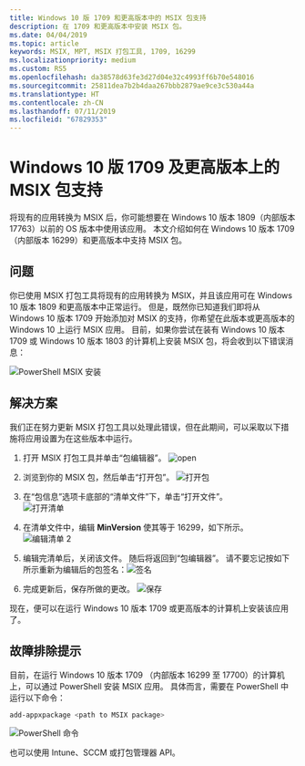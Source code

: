 ```yaml
---
title: Windows 10 版 1709 和更高版本中的 MSIX 包支持
description: 在 1709 和更高版本中安装 MSIX 包。
ms.date: 04/04/2019
ms.topic: article
keywords: MSIX, MPT, MSIX 打包工具, 1709, 16299
ms.localizationpriority: medium
ms.custom: RS5
ms.openlocfilehash: da38578d63fe3d27d04e32c4993ff6b70e548016
ms.sourcegitcommit: 25811dea7b2b4daa267bbb2879ae9ce3c530a44a
ms.translationtype: HT
ms.contentlocale: zh-CN
ms.lasthandoff: 07/11/2019
ms.locfileid: "67829353"
---
```

# <a name="msix-package-support-on-windows-10-version-1709-and-later"></a>Windows 10 版 1709 及更高版本上的 MSIX 包支持

将现有的应用转换为 MSIX 后，你可能想要在 Windows 10 版本 1809（内部版本 17763）以前的 OS 版本中使用该应用。 本文介绍如何在 Windows 10 版本 1709（内部版本 16299）和更高版本中支持 MSIX 包。

## <a name="problem"></a>问题

你已使用 MSIX 打包工具将现有的应用转换为 MSIX，并且该应用可在 Windows 10 版本 1809 和更高版本中正常运行。 但是，既然你已知道我们即将从 Windows 10 版本 1709 开始添加对 MSIX 的支持，你希望在此版本或更高版本的 Windows 10 上运行 MSIX 应用。 目前，如果你尝试在装有 Windows 10 版本 1709 或 Windows 10 版本 1803 的计算机上安装 MSIX 包，将会收到以下错误消息：

![PowerShell MSIX 安装](images/mpt_blog_0.jpg)

## <a name="solution"></a>解决方案

我们正在努力更新 MSIX 打包工具以处理此错误，但在此期间，可以采取以下措施将应用设置为在这些版本中运行。

1. 打开 MSIX 打包工具并单击“包编辑器”。 
  ![open](images/mpt_blog_1.jpg)

2. 浏览到你的 MSIX 包，然后单击“打开包”。 
  ![打开包](images/mpt_blog_3.jpg)

3. 在“包信息”选项卡底部的“清单文件”下，单击“打开文件”。   
  ![打开清单](images/mpt_blog_4.jpg)

4. 在清单文件中，编辑 **MinVersion** 使其等于 16299，如下所示。
  ![编辑清单 2](images/mpt_blog_7.jpg)

5. 编辑完清单后，关闭该文件。 随后将返回到“包编辑器”。  请不要忘记按如下所示重新为编辑后的包签名：![签名](images/mpt_blog_9.jpg)

6. 完成更新后，保存所做的更改。
  ![保存](images/mpt_blog_10.jpg)

现在，便可以在运行 Windows 10 版本 1709 或更高版本的计算机上安装该应用了。

## <a name="troubleshooting-tips"></a>故障排除提示

目前，在运行 Windows 10 版本 1709 （内部版本 16299 至 17700）的计算机上，可以通过 PowerShell 安装 MSIX 应用。
具体而言，需要在 PowerShell 中运行以下命令：

```powershell
add-appxpackage <path to MSIX package>
```

![PowerShell 命令](images/mpt_blog_11.jpg)

也可以使用 Intune、SCCM 或打包管理器 API。